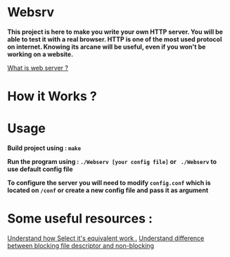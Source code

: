 # Websrv

**This project is here to make you write your own HTTP server. You will be able to test it with a real browser. HTTP is one of the most used protocol on internet. Knowing its arcane will be useful, even if you won't be working on a website.**

[What is web server ?](https://developer.mozilla.org/en-US/docs/Learn/Common_questions/What_is_a_web_server)
# How it Works ?


# Usage

**Build project using : ``` make ```**

**Run the program using : ``` ./Webserv [your config file] ``` or ``` ./Webserv``` to use default config file**

**To configure the server you will need to modify ```config.conf``` which is located on ```/conf``` or create a new config file and pass it as argument**

# Some useful resources :

[Understand how Select it's equivalent work .](https://youtu.be/Y6pFtgRdUts)
[Understand difference between blocking file descriptor and non-blocking](https://youtu.be/wB9tIg209-8)